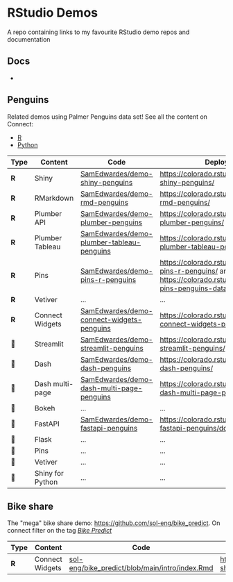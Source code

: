 # RStudio Demos

A repo containing links to my favourite RStudio demo repos and documentation

## Docs

- 

## Penguins

Related demos using Palmer Penguins data set! See all the content on Connect:

- [R](https://colorado.rstudio.com/rsc/connect/#/content/listing?filter=min_role:viewer&filter=content_type:all&view_type=expanded&tags=111-tag:215)
- [Python](https://colorado.rstudio.com/rsc/connect/#/content/listing?filter=min_role:viewer&filter=content_type:all&view_type=expanded&tags=111-tag:216)

| Type  | Content          | Code                                                         | Deployment                                                   |
| ----- | ---------------- | ------------------------------------------------------------ | ------------------------------------------------------------ |
| **R** | Shiny            | [SamEdwardes/demo-shiny-penguins](https://github.com/SamEdwardes/demo-shiny-penguins) | <https://colorado.rstudio.com/rsc/demo-shiny-penguins/>      |
| **R** | RMarkdown        | [SamEdwardes/demo-rmd-penguins](https://github.com/SamEdwardes/demo-rmd-penguins) | <https://colorado.rstudio.com/rsc/demo-rmd-penguins/>        |
| **R** | Plumber API      | [SamEdwardes/demo-plumber-penguins](https://github.com/SamEdwardes/demo-plumber-penguins) | <https://colorado.rstudio.com/rsc/demo-plumber-penguins/>    |
| **R** | Plumber Tableau  | [SamEdwardes/demo-plumber-tableau-penguins](https://github.com/SamEdwardes/demo-plumber-tableau-penguins) | <https://colorado.rstudio.com/rsc/demo-plumber-tableau-penguins/>    |
| **R** | Pins             | [SamEdwardes/demo-pins-r-penguins](https://github.com/SamEdwardes/demo-pins-r-penguins) | <https://colorado.rstudio.com/rsc/demo-pins-r-penguins/> and <https://colorado.rstudio.com/rsc/demo-pins-penguins-data/> |
| **R** | Vetiver          | ...                                                          | ...                                                          |
| **R** | Connect Widgets  | [SamEdwardes/demo-connect-widgets-penguins](https://github.com/SamEdwardes/demo-connect-widgets-penguins) | <https://colorado.rstudio.com/rsc/demo-connect-widgets-penguins/> |
| 🐍     | Streamlit        | [SamEdwardes/demo-streamlit-penguins](https://github.com/SamEdwardes/demo-streamlit-penguins) | <https://colorado.rstudio.com/rsc/demo-streamlit-penguins/>  |
| 🐍     | Dash             | [SamEdwardes/demo-dash-penguins](https://github.com/SamEdwardes/demo-dash-penguins) | <https://colorado.rstudio.com/rsc/demo-dash-penguins/>       |
| 🐍     | Dash multi-page  | [SamEdwardes/demo-dash-multi-page-penguins](https://github.com/SamEdwardes/demo-dash-multi-page-penguins/tree/main/using-dash-pages) | <https://colorado.rstudio.com/rsc/demo-dash-multi-page-penguins/> |
| 🐍     | Bokeh            | ...                                                          | ...                                                          |
| 🐍     | FastAPI          | [SamEdwardes/demo-fastapi-penguins](https://github.com/SamEdwardes/demo-fastapi-penguins) | <https://colorado.rstudio.com/rsc/demo-fastapi-penguins/docs> |
| 🐍     | Flask            | ...                                                          | ...                                                          |
| 🐍     | Pins             | ...                                                          | ...                                                          |
| 🐍     | Vetiver          | ...                                                          | ...                                                          |
| 🐍     | Shiny for Python | ...                                                          | ...                                                          |

## Bike share

The "mega" bike share demo: <https://github.com/sol-eng/bike_predict>. On connect filter on the tag *[Bike Predict](https://colorado.rstudio.com/rsc/connect/#/content/listing?filter=min_role:viewer&filter=content_type:all&view_type=expanded&tags=111-tagtree:218)*

| Type  | Content         | Code                                                         | Deployment                                     |
| ----- | --------------- | ------------------------------------------------------------ | ---------------------------------------------- |
| **R** | Connect Widgets | [sol-eng/bike_predict/blob/main/intro/index.Rmd](https://github.com/sol-eng/bike_predict/blob/main/intro/index.Rmd) | <https://colorado.rstudio.com/rsc/bike-share/> |


